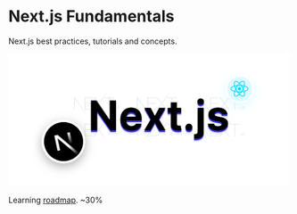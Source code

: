 # Next.js Fundamentals

Next.js best practices, tutorials and concepts.

![alt](./public/assets/next.js-illustration@8x.png)

Learning [roadmap](./docs/TODO.md). ~30%
